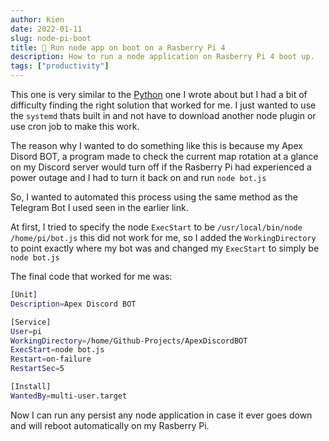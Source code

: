 ```yaml
---
author: Kien
date: 2022-01-11
slug: node-pi-boot
title: 🤖 Run node app on boot on a Rasberry Pi 4
description: How to run a node application on Rasberry Pi 4 boot up.
tags: ["productivity"]
---
```


This one is very similar to the [Python](/107-python-bot-reboot/) one I wrote about but I had a bit of difficulty finding the right solution that worked for me. I just wanted to use the `systemd` thats built in and not have to download another node plugin or use cron job to make this work.

The reason why I wanted to do something like this is because my Apex Disord BOT, a program made to check the current map rotation at a glance on my Discord server would turn off if the Rasberry Pi had experienced a power outage and I had to turn it back on and run `node bot.js`

So, I wanted to automated this process using the same method as the Telegram Bot I used seen in the earlier link.

At first, I tried to specify the node `ExecStart` to be `/usr/local/bin/node /home/pi/bot.js` this did not work for me, so I added the `WorkingDirectory` to point exactly where my bot was and changed my `ExecStart` to simply be `node bot.js`

The final code that worked for me was:

```bash
[Unit]
Description=Apex Discord BOT

[Service]
User=pi
WorkingDirectory=/home/Github-Projects/ApexDiscordBOT
ExecStart=node bot.js
Restart=on-failure
RestartSec=5

[Install]
WantedBy=multi-user.target

```

Now I can run any persist any node application in case it ever goes down and will reboot automatically on my Rasberry Pi.
